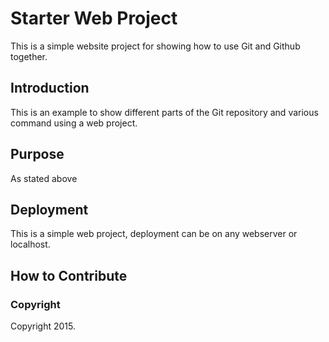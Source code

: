 # Starter Web Project

This is a simple website project for showing how to use Git and Github together.
## Introduction
This is an example to show different parts of the Git repository and various command using a web project.
## Purpose
As stated above
## Deployment
This is a simple web project, deployment can be on any webserver or localhost.
## How to Contribute
### Copyright
Copyright 2015.